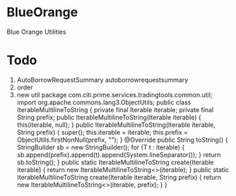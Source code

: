 # BlueOrange
Blue Orange Utilities

# Todo
1. AutoBorrowRequestSummary autoborrowrequestsummary
1. order
1. new util
package com.citi.prime.services.tradingtools.common.util;
import org.apache.commons.lang3.ObjectUtils;
public class IterableMultilineToString<T> {
	private final Iterable<T> iterable;
	private final String prefix;
	public IterableMultilineToString(Iterable<T> iterable) {
		this(iterable, null);
	}
	public IterableMultilineToString(Iterable<T> iterable, String prefix) {
		super();
		this.iterable = iterable;
		this.prefix = ObjectUtils.firstNonNull(prefix, "");
	}
	@Override
	public String toString() {
		StringBuilder sb = new StringBuilder();
		for (T t : iterable) {
			sb.append(prefix).append(t).append(System.lineSeparator());
		}
		return sb.toString();
	}
	public static <T> IterableMultilineToString<T> create(Iterable<T> iterable) {
		return new IterableMultilineToString<>(iterable);
	}
	public static <T> IterableMultilineToString<T> create(Iterable<T> iterable, String prefix) {
		return new IterableMultilineToString<>(iterable, prefix);
	}
}
